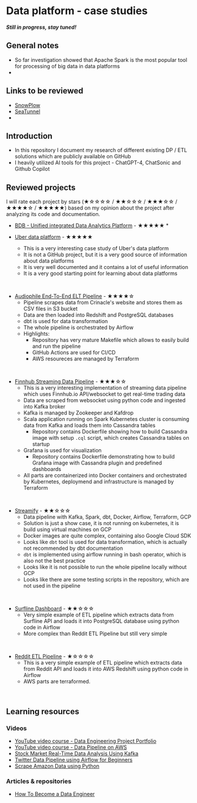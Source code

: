 # Data platform - case studies

_**Still in progress, stay tuned!**_
<br>

## General notes
* So far investigation showed that Apache Spark is the most popular tool for processing of big data in data platforms
*

## Links to be reviewed
* [SnowPlow](https://github.com/snowplow/snowplow)
* [SeaTunnel](https://github.com/apache/seatunnel)
*

## Introduction
* In this repository I document my research of different existing DP / ETL solutions which are publicly available on GitHub
* I heavily utilized AI tools for this project - ChatGPT-4, ChatSonic and Github Copilot

## Reviewed projects
I will rate each project by stars (★☆☆☆☆ / ★★☆☆☆ / ★★★☆☆ / ★★★★☆ / ★★★★★) based on my opinion about the project after analyzing its code and documentation.
<br>

* [BDB - Unified integrated Data Analytics Platform](bdb/README.md) - ★★★★★
  *

* [Uber data platform](uber/README.md) - ★★★★★
  * This is a very interesting case study of Uber's data platform
  * It is not a GitHub project, but it is a very good source of information about data platforms
  * It is very well documented and it contains a lot of useful information
  * It is a very good starting point for learning about data platforms
<br>

* [Audiophile End-To-End ELT Pipeline](audiophile-end-to-end-elt-pipeline/README.md) - ★★★★☆
  * Pipeline scrapes data from Crinacle's website and stores them as CSV files in S3 bucket
  * Data are then loaded into Redshift and PostgreSQL databases
  * dbt is used for data transformation
  * The whole pipeline is orchestrated by Airflow
  * Highlights:
    * Repository has very mature Makefile which allows to easily build and run the pipeline
    * GitHub Actions are used for CI/CD
    * AWS resoureces are managed by Terraform
<br>

* [Finnhub Streaming Data Pipeline](finnhub-streaming-data-pipeline/README.md) - ★★★☆☆
  * This is a very interesting implementation of streaming data pipeline which uses Finnhub.io API/websocket to get real-time trading data
  * Data are scraped from websocket using python code and ingested into Kafka broker
  * Kafka is managed by Zookeeper and Kafdrop
  * Scala application running on Spark Kubernetes cluster is consuming data from Kafka and loads them into Cassandra tables
    * Repository contains Dockerfile showing how to build Cassandra image with setup `.cql` script, which creates Cassandra tables on startup
  * Grafana is used for visualization
    * Repository contains Dockerfile demonstrating how to build Grafana image with Cassandra plugin and predefined dashboards
  * All parts are containerized into Docker containers and orchestrated by Kubernetes, deploymend and infrastructure is managed by Terraform
<br>

* [Streamify](streamify/README.md) - ★★☆☆☆
  * Data pipeline with Kafka, Spark, dbt, Docker, Airflow, Terraform, GCP
  * Solution is just a show case, it is not running on kubernetes, it is build using virtual machines on GCP
  * Docker images are quite complex, containing also Google Cloud SDK
  * Looks like `dbt` tool is used for data transformation, which is actually not recommended by dbt documentation
  * `dbt` is implemented using airflow running in bash operator, which is also not the best practice
  * Looks like it is not possible to run the whole pipeline locally without GCP
  * Looks like there are some testing scripts in the repository, which are not used in the pipeline
<br>

* [Surfline Dashboard](surfline-dashboard/README.md) - ★★☆☆☆
  * Very simple example of ETL pipeline which extracts data from Surfline API and loads it into PostgreSQL database using python code in Airflow
  * More complex than Reddit ETL Pipeline but still very simple
<br>

* [Reddit ETL Pipeline](reddit-etl-pipeline/README.md) - ★☆☆☆☆
  * This is a very simple example of ETL pipeline which extracts data from Reddit API and loads it into AWS Redshift using python code in Airflow
  * AWS parts are terraformed.
<br>

## Learning resources

### Videos
* [YouTube video course - Data Engineering Project Portfolio](https://www.youtube.com/playlist?list=PLBJe2dFI4sgukOW6O0B-OVyX9c6fQKJ2N)
* [YouTube video course - Data Pipeline on AWS](https://www.youtube.com/playlist?list=PLBJe2dFI4sgt-9GR2j-rTeKtimE9pfqyt)
* [Stock Market Real-Time Data Analysis Using Kafka](https://www.youtube.com/watch?v=KerNf0NANMo)
* [Twitter Data Pipeline using Airflow for Beginners](https://www.youtube.com/watch?v=q8q3OFFfY6c)
* [Scrape Amazon Data using Python](https://www.youtube.com/watch?v=2hPCX-p_X8Q)

### Articles & repositories
* [How To Become a Data Engineer](https://github.com/adilkhash/Data-Engineering-HowTo)


